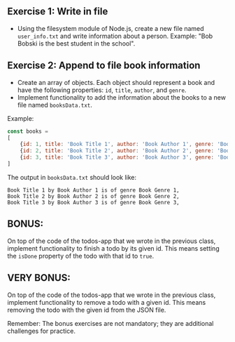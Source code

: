 ## Exercise 1: Write in file

- Using the filesystem module of Node.js, create a new file named `user_info.txt` and write information about a person.
  Example: "Bob Bobski is the best student in the school".

## Exercise 2: Append to file book information

- Create an array of objects. Each object should represent a book and have the following properties: `id`, `title`, `author`, and `genre`.
- Implement functionality to add the information about the books to a new file named `booksData.txt`.

Example:

```javascript
const books = 
[
    {id: 1, title: 'Book Title 1', author: 'Book Author 1', genre: 'Book Genre 1'},
    {id: 2, title: 'Book Title 2', author: 'Book Author 2', genre: 'Book Genre 2'},
    {id: 3, title: 'Book Title 3', author: 'Book Author 3', genre: 'Book Genre 3'}
]
```

The output in `booksData.txt` should look like:

```
Book Title 1 by Book Author 1 is of genre Book Genre 1,
Book Title 2 by Book Author 2 is of genre Book Genre 2,
Book Title 3 by Book Author 3 is of genre Book Genre 3,
```

## BONUS:

On top of the code of the todos-app that we wrote in the previous class, implement functionality to finish a todo by its given id. This means setting the `isDone` property of the todo with that id to `true`.

## VERY BONUS:

On top of the code of the todos-app that we wrote in the previous class, implement functionality to remove a todo with a given id. This means removing the todo with the given id from the JSON file.

Remember: The bonus exercises are not mandatory; they are additional challenges for practice.